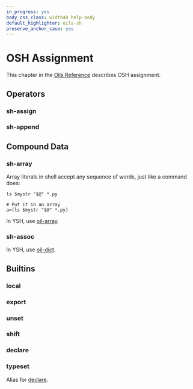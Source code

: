 ```yaml
---
in_progress: yes
body_css_class: width40 help-body
default_highlighter: oils-sh
preserve_anchor_case: yes
---
```


OSH Assignment
===

This chapter in the [Oils Reference](index.html) describes OSH assignment.

<div id="toc">
</div>

## Operators

### sh-assign

### sh-append

## Compound Data

### sh-array

Array literals in shell accept any sequence of words, just like a command does:

    ls $mystr "$@" *.py

    # Put it in an array
    a=(ls $mystr "$@" *.py)

In YSH, use [oil-array]($oil-help).

### sh-assoc

In YSH, use [oil-dict]($oil-help).

## Builtins

### local

### export

### unset

### shift

### declare

### typeset

Alias for [declare]($osh-help).
